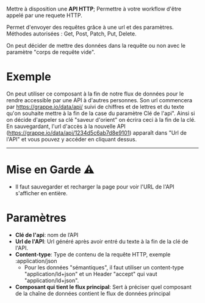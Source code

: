 Mettre à disposition une **API HTTP**; Permettre à votre workflow d'être appelé par une requete HTTP.

Permet d'envoyer des requêtes grâce à une url et des paramètres.
Méthodes autorisées : Get, Post, Patch, Put, Delete.

On peut décider de mettre des données dans la requête ou non avec le paramètre "corps de requête vide".

# Exemple
On peut utiliser ce composant à la fin de notre flux de données pour le rendre accessible par une API à d'autres personnes. Son url commencera par https://grappe.io/data/api/ suivi de chiffres et de lettres et du texte qu'on souhaite mettre à la fin de la case du paramètre Clé de l'api". Ainsi si on décide d'appeler sa clé "saveur d'orient" on écrira ceci à la fin de la clé. En sauvegardant, l'url d'accès à la nouvelle API (https://grappe.io/data/api/1234d5c6ab7d8e9101) apparaît dans "Url de l'API" et vous pouvez y accéder en cliquant dessus.
****

# Mise en Garde ⚠️
* Il faut sauvegarder et recharger la page pour voir l'URL de l'API s'afficher en entière.

# Paramètres
* **Clé de l'api**:  nom de l’API
* **Url de l'API**: Url généré après avoir entré du texte à la fin de la clé de l'API. 
 * **Content-type**: Type de contenu de la requête HTTP, exemple :application/json
   * Pour les données "sémantiques", il faut utiliser un content-type "application/ld+json" et un Header "accept" qui vaut "application/ld+json".
* **Composant qui tient le flux principal**: Sert à préciser quel composant de la chaîne de données contient le flux de données principal

